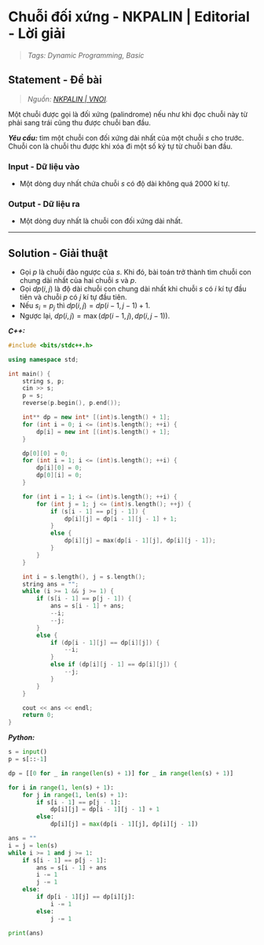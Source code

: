 
# Chuỗi đối xứng - NKPALIN | Editorial - Lời giải

> *Tags: Dynamic Programming, Basic*

## Statement - Đề bài

> *Nguồn: [NKPALIN | VNOI](https://oj.vnoi.info/problem/nkpalin).*

Một chuỗi được gọi là đối xứng (palindrome) nếu như khi đọc chuỗi này từ phải sang trái cũng thu được chuỗi ban đầu.

***Yêu cầu:*** tìm một chuỗi con đối xứng dài nhất của một chuỗi $s$ cho trước. Chuỗi con là chuỗi thu được khi xóa đi một số ký tự từ chuỗi ban đầu.

### Input - Dữ liệu vào

- Một dòng duy nhất chứa chuỗi $s$ có độ dài không quá $2000$ kí tự.

### Output - Dữ liệu ra

- Một dòng duy nhất là chuỗi con đối xứng dài nhất.

---

## Solution - Giải thuật

- Gọi $p$ là chuỗi đảo ngược của $s$. Khi đó, bài toán trở thành tìm chuỗi con chung dài nhất của hai chuỗi $s$ và $p$.
- Gọi $dp(i, j)$ là độ dài chuỗi con chung dài nhất khi chuỗi $s$ có $i$ kí tự đầu tiên và chuỗi $p$ có $j$ kí tự đầu tiên.
- Nếu $s_i = p_j$ thì $dp(i, j) = dp(i - 1, j - 1) + 1$.
- Ngược lại, $dp(i, j) = \max(dp(i - 1, j), dp(i, j - 1))$.

***C++:***

```cpp
#include <bits/stdc++.h>

using namespace std;

int main() {
    string s, p;
    cin >> s;
    p = s;
    reverse(p.begin(), p.end());

    int** dp = new int* [(int)s.length() + 1];
    for (int i = 0; i <= (int)s.length(); ++i) {
        dp[i] = new int [(int)s.length() + 1];
    }

    dp[0][0] = 0;
    for (int i = 1; i <= (int)s.length(); ++i) {
        dp[i][0] = 0;
        dp[0][i] = 0;
    }

    for (int i = 1; i <= (int)s.length(); ++i) {
        for (int j = 1; j <= (int)s.length(); ++j) {
            if (s[i - 1] == p[j - 1]) {
                dp[i][j] = dp[i - 1][j - 1] + 1;
            }
            else {
                dp[i][j] = max(dp[i - 1][j], dp[i][j - 1]);
            }
        }
    }

    int i = s.length(), j = s.length();
    string ans = "";
    while (i >= 1 && j >= 1) {
        if (s[i - 1] == p[j - 1]) {
            ans = s[i - 1] + ans;
            --i;
            --j;
        }
        else {
            if (dp[i - 1][j] == dp[i][j]) {
                --i;
            }
            else if (dp[i][j - 1] == dp[i][j]) {
                --j;
            }
        }
    }

    cout << ans << endl;
    return 0;
}
```

***Python:***

```py
s = input()
p = s[::-1]

dp = [[0 for _ in range(len(s) + 1)] for _ in range(len(s) + 1)]

for i in range(1, len(s) + 1):
    for j in range(1, len(s) + 1):
        if s[i - 1] == p[j - 1]:
            dp[i][j] = dp[i - 1][j - 1] + 1
        else:
            dp[i][j] = max(dp[i - 1][j], dp[i][j - 1])

ans = ""
i = j = len(s)
while i >= 1 and j >= 1:
    if s[i - 1] == p[j - 1]:
        ans = s[i - 1] + ans
        i -= 1
        j -= 1
    else:
        if dp[i - 1][j] == dp[i][j]:
            i -= 1
        else:
            j -= 1

print(ans)
```